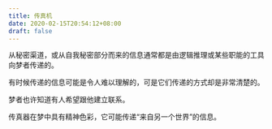 ```yaml
---
title: 传真机
date: 2020-02-15T20:54:12+08:00
draft: false
---
```


从秘密渠道，或从自我秘密部分而来的信息通常都是由逻辑推理或某些职能的工具向梦者传递的。

有时候传递的信息可能是令人难以理解的，可是它们传递的方式却是非常清楚的。

梦者也许知道有人希望跟他建立联系。

传真器在梦中具有精神色彩，它可能传递“来自另一个世界”的信息。

